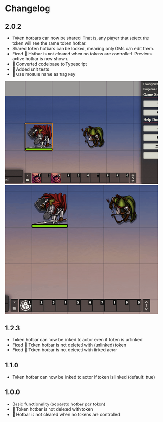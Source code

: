 # Changelog
## 2.0.2
- Token hotbars can now be shared. That is, any player that select the token will see the same token hotbar.
- Shared token hotbars can be locked, meaning only GMs can edit them.
- Fixed 🐛 Hotbar is not cleared when no tokens are controlled. Previous active hotbar is now shown.
- 🔧 Converted code base to Typescript
- 🔧 Added unit tests
- 🔧 Use module name as flag key

![Demo](./img/thb-locked.gif)
![Demo](./img/thb-go-back-to-active.gif)

## 1.2.3
- Token hotbar can now be linked to actor even if token is unlinked
- Fixed 🐛 Token hotbar is not deleted with (unlinked) token
- Fixed 🐛 Token hotbar is not deleted with linked actor

## 1.1.0
- Token hotbar can now be linked to actor if token is linked (default: true)

## 1.0.0
- Basic functionality (separate hotbar per token)
- 🐛 Token hotbar is not deleted with token
- 🐛 Hotbar is not cleared when no tokens are controlled